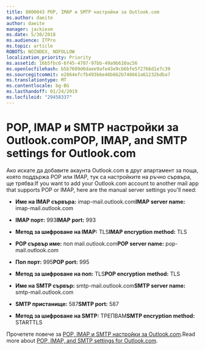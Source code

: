 ```yaml
---
title: 8000043 POP, IMAP и SMTP настройки за Outlook.com
ms.author: daeite
author: daeite
manager: jackiesm
ms.date: 5/30/2018
ms.audience: ITPro
ms.topic: article
ROBOTS: NOINDEX, NOFOLLOW
localization_priority: Priority
ms.assetid: 16b5fbc6-6f45-4707-97bb-49a9b610ac56
ms.openlocfilehash: b5b7609d6daee9afe43e9cb6bfe5f2766d1e7c39
ms.sourcegitcommit: e2864efcfb493b6e46b662b746661a61232bdba7
ms.translationtype: MT
ms.contentlocale: bg-BG
ms.lasthandoff: 01/24/2019
ms.locfileid: "29458337"
---
```

# <a name="pop-imap-and-smtp-settings-for-outlookcom"></a><span data-ttu-id="107a5-102">POP, IMAP и SMTP настройки за Outlook.com</span><span class="sxs-lookup"><span data-stu-id="107a5-102">POP, IMAP, and SMTP settings for Outlook.com</span></span>

<span data-ttu-id="107a5-103">Ако искате да добавите акаунта Outlook.com в друг апартамент за поща, която поддържа POP или IMAP, тук са настройките на ръчно сървъра, ще трябва:</span><span class="sxs-lookup"><span data-stu-id="107a5-103">If you want to add your Outlook.com account to another mail app that supports POP or IMAP, here are the manual server settings you'll need:</span></span>
  
- <span data-ttu-id="107a5-104">**Име на IMAP сървъра:** imap-mail.outlook.com</span><span class="sxs-lookup"><span data-stu-id="107a5-104">**IMAP server name:** imap-mail.outlook.com</span></span> 
    
- <span data-ttu-id="107a5-105">**IMAP порт:** 993</span><span class="sxs-lookup"><span data-stu-id="107a5-105">**IMAP port:** 993</span></span> 
    
- <span data-ttu-id="107a5-106">**Метод за шифроване на IMAP:** TLS</span><span class="sxs-lookup"><span data-stu-id="107a5-106">**IMAP encryption method:** TLS</span></span> 
    
- <span data-ttu-id="107a5-107">**POP сървър име:** поп mail.outlook.com</span><span class="sxs-lookup"><span data-stu-id="107a5-107">**POP server name:** pop-mail.outlook.com</span></span> 
    
- <span data-ttu-id="107a5-108">**Поп порт:** 995</span><span class="sxs-lookup"><span data-stu-id="107a5-108">**POP port:** 995</span></span> 
    
- <span data-ttu-id="107a5-109">**Метод за шифроване на поп:** TLS</span><span class="sxs-lookup"><span data-stu-id="107a5-109">**POP encryption method:** TLS</span></span> 
    
- <span data-ttu-id="107a5-110">**Име на SMTP сървър:** smtp-mail.outlook.com</span><span class="sxs-lookup"><span data-stu-id="107a5-110">**SMTP server name:** smtp-mail.outlook.com</span></span> 
    
- <span data-ttu-id="107a5-111">**SMTP пристанище:** 587</span><span class="sxs-lookup"><span data-stu-id="107a5-111">**SMTP port:** 587</span></span> 
    
- <span data-ttu-id="107a5-112">**Метод за шифроване на SMTP:** ТРЕПВАМ</span><span class="sxs-lookup"><span data-stu-id="107a5-112">**SMTP encryption method:** STARTTLS</span></span> 
    
<span data-ttu-id="107a5-113">Прочетете повече за [POP, IMAP и SMTP настройки за Outlook.com](https://go.microsoft.com/fwlink/p/?linkid=2001402&amp;clcid=0x409).</span><span class="sxs-lookup"><span data-stu-id="107a5-113">Read more about [POP, IMAP, and SMTP settings for Outlook.com](https://go.microsoft.com/fwlink/p/?linkid=2001402&amp;clcid=0x409).</span></span>
  


